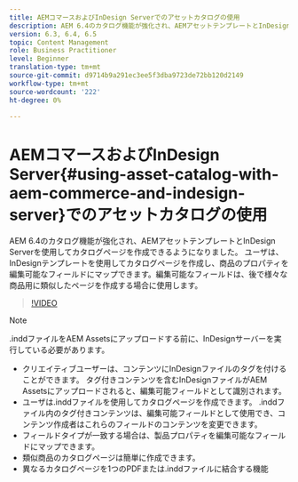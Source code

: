 ```yaml
---
title: AEMコマースおよびInDesign Serverでのアセットカタログの使用
description: AEM 6.4のカタログ機能が強化され、AEMアセットテンプレートとInDesign Serverを使用してカタログページを作成できるようになりました。  ユーザは、InDesignテンプレートを使用してカタログページを作成し、商品のプロパティを編集可能なフィールドにマップできます。編集可能なフィールドは、後で様々な商品用に類似したページを作成する場合に使用します。
version: 6.3, 6.4, 6.5
topic: Content Management
role: Business Practitioner
level: Beginner
translation-type: tm+mt
source-git-commit: d9714b9a291ec3ee5f3dba9723de72bb120d2149
workflow-type: tm+mt
source-wordcount: '222'
ht-degree: 0%

---
```



# AEMコマースおよびInDesign Server{#using-asset-catalog-with-aem-commerce-and-indesign-server}でのアセットカタログの使用

AEM 6.4のカタログ機能が強化され、AEMアセットテンプレートとInDesign Serverを使用してカタログページを作成できるようになりました。  ユーザは、InDesignテンプレートを使用してカタログページを作成し、商品のプロパティを編集可能なフィールドにマップできます。編集可能なフィールドは、後で様々な商品用に類似したページを作成する場合に使用します。

>[!VIDEO](https://video.tv.adobe.com/v/22540/)

>[!NOTE]
>
>\.inddファイルをAEM Assetsにアップロードする前に、InDesignサーバーを実行している必要があります。

* クリエイティブユーザーは、コンテンツにInDesignファイルのタグを付けることができます。 タグ付きコンテンツを含むInDesignファイルがAEM Assetsにアップロードされると、編集可能フィールドとして識別されます。
* ユーザは\.inddファイルを使用してカタログページを作成できます。 \.inddファイル内のタグ付きコンテンツは、編集可能フィールドとして使用でき、コンテンツ作成者はこれらのフィールドのコンテンツを変更できます。
* フィールドタイプが一致する場合は、製品プロパティを編集可能なフィールドにマップできます。
* 類似商品のカタログページは簡単に作成できます。
* 異なるカタログページを1つのPDFまたは\.inddファイルに結合する機能
